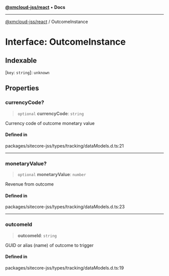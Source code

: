[**@xmcloud-jss/react**](../README.md) • **Docs**

***

[@xmcloud-jss/react](../README.md) / OutcomeInstance

# Interface: OutcomeInstance

## Indexable

 \[`key`: `string`\]: `unknown`

## Properties

### currencyCode?

> `optional` **currencyCode**: `string`

Currency code of outcome monetary value

#### Defined in

packages/sitecore-jss/types/tracking/dataModels.d.ts:21

***

### monetaryValue?

> `optional` **monetaryValue**: `number`

Revenue from outcome

#### Defined in

packages/sitecore-jss/types/tracking/dataModels.d.ts:23

***

### outcomeId

> **outcomeId**: `string`

GUID or alias (name) of outcome to trigger

#### Defined in

packages/sitecore-jss/types/tracking/dataModels.d.ts:19
